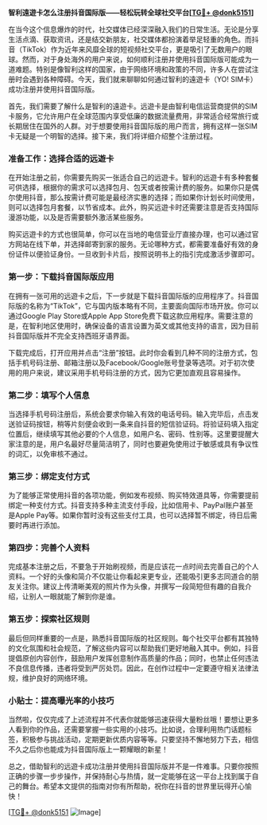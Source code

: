 **智利遠遊卡怎么注册抖音国际版——轻松玩转全球社交平台[[TG💪+ @donk5151](https://t.me/s/donk5151)]**

在当今这个信息爆炸的时代，社交媒体已经深深融入我们的日常生活。无论是分享生活点滴、获取资讯，还是结交新朋友，社交媒体都扮演着举足轻重的角色。而抖音（TikTok）作为近年来风靡全球的短视频社交平台，更是吸引了无数用户的眼球。然而，对于身处海外的用户来说，如何顺利注册并使用抖音国际版可能成为一道难题。特别是像智利这样的国家，由于网络环境和政策的不同，许多人在尝试注册时会遇到各种障碍。今天，我们就来聊聊如何通过智利的遠遊卡（YO! SIM卡）成功注册并使用抖音国际版。

首先，我们需要了解什么是智利的遠遊卡。远遊卡是由智利电信运营商提供的SIM卡服务，它允许用户在全球范围内享受低廉的数据流量费用，非常适合经常旅行或长期居住在国外的人群。对于想要使用抖音国际版的用户而言，拥有这样一张SIM卡无疑是一个明智的选择。接下来，我们将详细介绍整个注册过程。

### **准备工作：选择合适的远遊卡**
在开始注册之前，你需要先购买一张适合自己的远遊卡。智利的远遊卡有多种套餐可供选择，根据你的需求可以选择包月、包天或者按需计费的服务。如果你只是偶尔使用抖音，那么按需计费可能是最经济实惠的选择；而如果你计划长时间使用，则可以选择包月套餐，以节省成本。此外，购买远遊卡时还需要注意是否支持国际漫游功能，以及是否需要额外激活某些服务。

购买远遊卡的方式也很简单，你可以在当地的电信营业厅直接办理，也可以通过官方网站在线下单，并选择邮寄到家的服务。无论哪种方式，都需要准备好有效的身份证件以便验证身份。一旦收到卡片后，按照说明书上的指引完成激活步骤即可。

### **第一步：下载抖音国际版应用**
在拥有一张可用的远遊卡之后，下一步就是下载抖音国际版的应用程序了。抖音国际版的名称为“TikTok”，它与国内版本略有不同，主要面向国际市场开放。你可以通过Google Play Store或Apple App Store免费下载这款应用程序。需要注意的是，在智利地区使用时，确保设备的语言设置为英文或其他支持的语言，因为目前抖音国际版并不完全支持西班牙语界面。

下载完成后，打开应用并点击“注册”按钮。此时你会看到几种不同的注册方式，包括手机号码注册、邮箱注册以及Facebook/Google账号登录等选项。对于初次使用的用户来说，建议采用手机号码注册的方式，因为它更加直观且容易操作。

### **第二步：填写个人信息**
当选择手机号码注册后，系统会要求你输入有效的电话号码。输入完毕后，点击发送验证码按钮，稍等片刻便会收到一条来自抖音的短信验证码。将验证码填入指定位置后，继续填写其他必要的个人信息，如用户名、密码、性别等。这里要提醒大家注意的是，用户名最好尽量简洁明了，同时也要避免使用过于敏感或具有争议性的词汇，以免审核不通过。

### **第三步：绑定支付方式**
为了能够正常使用抖音的各项功能，例如发布视频、购买特效道具等，你需要提前绑定一种支付方式。抖音支持多种主流支付手段，比如信用卡、PayPal账户甚至是Apple Pay等。如果你暂时没有这些支付工具，也可以选择暂不绑定，待日后需要时再进行添加。

### **第四步：完善个人资料**
完成基本注册之后，不要急于开始刷视频，而是应该花一点时间去完善自己的个人资料。一个好的头像和简介不仅能让你看起来更专业，还能吸引更多志同道合的朋友关注你。建议上传清晰美观的照片作为头像，并撰写一段简短但有趣的自我介绍，让别人一眼就能了解到你是谁。

### **第五步：探索社区规则**
最后但同样重要的一点是，熟悉抖音国际版的社区规则。每个社交平台都有其独特的文化氛围和社会规范，了解这些内容可以帮助我们更好地融入其中。例如，抖音提倡原创内容创作，鼓励用户发挥创意制作高质量的作品；同时，也禁止任何违法不良信息传播，违者将受到严厉处罚。因此，在创作过程中一定要遵守相关法律法规，维护良好的网络环境。

### **小贴士：提高曝光率的小技巧**
当然啦，仅仅完成了上述流程并不代表你就能够迅速获得大量粉丝哦！要想让更多人看到你的作品，还需要掌握一些实用的小技巧。比如说，合理利用热门话题标签，积极参与挑战活动，定期更新优质内容等等。只要坚持不懈地努力下去，相信不久之后你也能成为抖音国际版上一颗耀眼的新星！

总之，借助智利的远遊卡成功注册并使用抖音国际版并不是一件难事。只要你按照正确的步骤一步步操作，并保持耐心与热情，就一定能够在这一平台上找到属于自己的舞台。希望本文提供的指南对你有所帮助，祝你在抖音的世界里玩得开心愉快！

[[TG💪+ @donk5151](https://t.me/s/donk5151) ![Image](https://i.postimg.cc/rwNCRYN7/Snipaste-2025-04-30-17-27-05.png)]